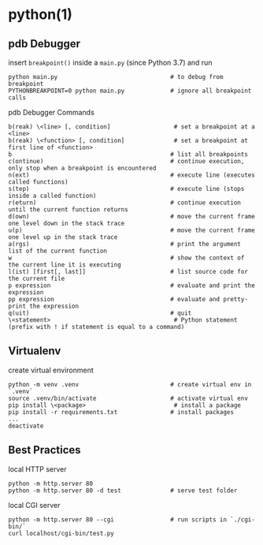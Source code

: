 # python(1)

## pdb Debugger

insert `breakpoint()` inside a `main.py` (since Python 3.7) and run

    python main.py                                # to debug from breakpoint
    PYTHONBREAKPOINT=0 python main.py             # ignore all breakpoint calls

pdb Debugger Commands

    b(reak) \<line> [, condition]                  # set a breakpoint at a <line>
    b(reak) \<function> [, condition]              # set a breakpoint at first line of <function>
    b                                             # list all breakpoints
    c(ontinue)                                    # continue execution, only stop when a breakpoint is encountered
    n(ext)                                        # execute line (executes called functions)
    s(tep)                                        # execute line (stops inside a called function)
    r(eturn)                                      # continue execution until the current function returns
    d(own)                                        # move the current frame one level down in the stack trace
    u(p)                                          # move the current frame one level up in the stack trace
    a(rgs)                                        # print the argument list of the current function
    w                                             # show the context of the current line it is executing
    l(ist) [first[, last]]                        # list source code for the current file
    p expression                                  # evaluate and print the expression
    pp expression                                 # evaluate and pretty-print the expression
    q(uit)                                        # quit
    \<statement>                                   # Python statement (prefix with ! if statement is equal to a command)

## Virtualenv

  create virtual environment

    python -m venv .venv                          # create virtual env in `.venv`
    source .venv/bin/activate                     # activate virtual env
    pip install \<package>                         # install a package
    pip install -r requirements.txt               # install packages
    ...
    deactivate

## Best Practices

  local HTTP server

    python -m http.server 80
    python -m http.server 80 -d test              # serve test folder

  local CGI server

    python -m http.server 80 --cgi                # run scripts in `./cgi-bin/`
    curl localhost/cgi-bin/test.py
